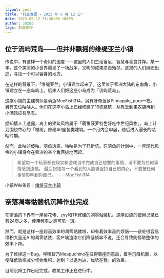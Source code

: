 ```yaml
---
layout: post
title: "莉亚晚报 - 2023 年 6 月 12 日"
date: 2023-06-12 21:30:00 +0800
author: 30266
tags: 莉亚晚报
---
```


## 位于流屿荒岛——但并非飘摇的维缇亚兰小镇
传说中，有这样一个奇幻的国度——这里的人们生活富足，智慧与善良并存。某一年，这个美丽的小世界爆发了一场战争，文明的成果损毁殆尽。这里的人们纷纷出逃，寻找一个可以容身的地方。

在这样的背景下，「维缇亚兰」小镇建立起来了。这里位于零洲大陆的东南角，小镇建立在一座岛屿上。后来人们把这座小岛成为「流屿荒岛」。

这座小镇的主建筑师是萌鱼MoeFish314，另有肝帝菠萝Pineapple_poro一枚。另有五位咕咕人。他们在这座小岛上已经修建了19栋建筑，从教堂到果农店再到小酒馆应有尽有。

据知情人士透露，岛上的建筑风格属于「萌鱼菠萝特色好吃中世纪风格」。岛上计划围绕中心的「橙树」修建40座各类建筑。一个月内会申居，随后进入漫长的咕咕时期。

然而，此咕非佊咕。萌鱼透露，咕咕是为了开新坑。在萌鱼的计划中，一座现代风格的小镇将会在零洲的某个角落拔地而起。

>希望每一个玩家都在现实和游戏当中完成自己想要的事情，请不要为任何事情感到遗憾。
最后祝福每一个看到的人能够坚持自己的内心，不要被任何事情影响到你自己。
 ——MoeFish314

小镇Wiki条目：[维缇亚兰小镇](https://wiki.ria.red/wiki/维缇亚兰小镇)

## 奈落凋零骷髅机沉降作业完成

在奈落的下界有一座菊花佬、zyy和TK修建的凋零骷髅机。这座设施的使用记录已有24页之多，使用频率之高可见一斑。

然而，就是这样一座超高效率的凋零骷髅塔，却有着效率高的烦恼——该处很容易堆积大量无AI的凋零骷髅，客户端渲染它们降低帧率不说，还会导致刷怪塔整体的效率下降。

为了修掉这一Bug，咩噗智乃Meapuchino在征得菊座同意后，着手沉降机器，以便降低效率减少怪物堆积，达到「以退为进，优势在我」的效果。

目前沉降工作已经完成，收尾工作正在进行中。
